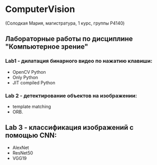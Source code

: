 # ComputerVision
(Солодкая Мария, магистратура, 1 курс, группы P4140)

## Лабораторные работы по дисциплине "Компьютерное зрение"

### Lab1 - дилатация бинарного видео по нажатию клавиши:
* OpenCV Python
* Only Python
* JIT compiled Python

### Lab 2 - детектирование объектов на изображении: 
* template matching
* ORB.

## Lab 3 - классификация изображений с помощью CNN:
* AlexNet
* ResNet50
* VGG19